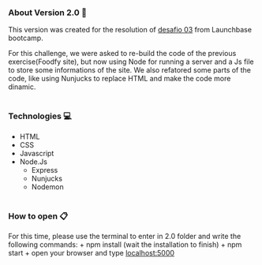 ### About Version 2.0 :round_pushpin:
This version was created for the resolution of [desafio 03](https://github.com/rocketseat-education/bootcamp-launchbase-desafios-03/blob/master/desafios/03-refatorando-foodfy.md) from Launchbase bootcamp.

For this challenge, we were asked to re-build the code of the previous exercise(Foodfy site), but now using Node for running a server and a Js file to store some informations of the site. We also refatored some parts of the code, like using Nunjucks to replace HTML and make the code more dinamic.
<br/><br/>
### Technologies :computer:

+ HTML
+ CSS
+ Javascript
+ Node.Js
  + Express
  + Nunjucks
  + Nodemon
<br/><br/>
### How to open :clipboard:
For this time, please use the terminal to enter in 2.0 folder and write the following commands:
    + npm install (wait the installation to finish)
    + npm start
    + open your browser and type [localhost:5000](http://localhost:5000/)